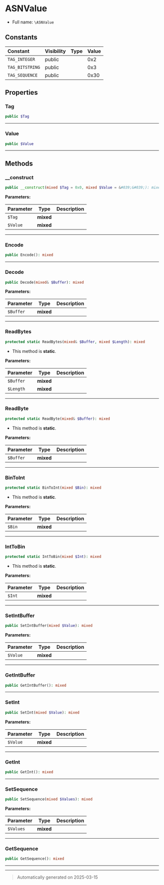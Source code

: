 
# ASNValue





* Full name: `\ASNValue`


## Constants

| Constant | Visibility | Type | Value |
|:---------|:-----------|:-----|:------|
|`TAG_INTEGER`|public| |0x2|
|`TAG_BITSTRING`|public| |0x3|
|`TAG_SEQUENCE`|public| |0x30|

## Properties


### Tag



```php
public $Tag
```






***

### Value



```php
public $Value
```






***

## Methods


### __construct



```php
public __construct(mixed $Tag = 0x0, mixed $Value = &#039;&#039;): mixed
```








**Parameters:**

| Parameter | Type | Description |
|-----------|------|-------------|
| `$Tag` | **mixed** |  |
| `$Value` | **mixed** |  |





***

### Encode



```php
public Encode(): mixed
```












***

### Decode



```php
public Decode(mixed& $Buffer): mixed
```








**Parameters:**

| Parameter | Type | Description |
|-----------|------|-------------|
| `$Buffer` | **mixed** |  |





***

### ReadBytes



```php
protected static ReadBytes(mixed& $Buffer, mixed $Length): mixed
```



* This method is **static**.




**Parameters:**

| Parameter | Type | Description |
|-----------|------|-------------|
| `$Buffer` | **mixed** |  |
| `$Length` | **mixed** |  |





***

### ReadByte



```php
protected static ReadByte(mixed& $Buffer): mixed
```



* This method is **static**.




**Parameters:**

| Parameter | Type | Description |
|-----------|------|-------------|
| `$Buffer` | **mixed** |  |





***

### BinToInt



```php
protected static BinToInt(mixed $Bin): mixed
```



* This method is **static**.




**Parameters:**

| Parameter | Type | Description |
|-----------|------|-------------|
| `$Bin` | **mixed** |  |





***

### IntToBin



```php
protected static IntToBin(mixed $Int): mixed
```



* This method is **static**.




**Parameters:**

| Parameter | Type | Description |
|-----------|------|-------------|
| `$Int` | **mixed** |  |





***

### SetIntBuffer



```php
public SetIntBuffer(mixed $Value): mixed
```








**Parameters:**

| Parameter | Type | Description |
|-----------|------|-------------|
| `$Value` | **mixed** |  |





***

### GetIntBuffer



```php
public GetIntBuffer(): mixed
```












***

### SetInt



```php
public SetInt(mixed $Value): mixed
```








**Parameters:**

| Parameter | Type | Description |
|-----------|------|-------------|
| `$Value` | **mixed** |  |





***

### GetInt



```php
public GetInt(): mixed
```












***

### SetSequence



```php
public SetSequence(mixed $Values): mixed
```








**Parameters:**

| Parameter | Type | Description |
|-----------|------|-------------|
| `$Values` | **mixed** |  |





***

### GetSequence



```php
public GetSequence(): mixed
```












***


***
> Automatically generated on 2025-03-15
